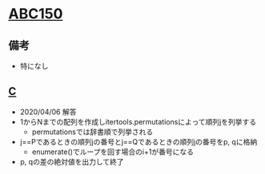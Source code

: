 # [ABC150](https://atcoder.jp/contests/abc150)

## 備考

- 特になし

## [C](https://atcoder.jp/contests/abc150/tasks/abc150_c)

- 2020/04/06 解答
- 1からNまでの配列を作成しitertools.permutationsによって順列jを列挙する
  - permutationsでは辞書順で列挙される
- j==Pであるときの順列jの番号とj==Qであるときの順列jの番号をp, qに格納
  - enumerate()でループを回す場合のi+1が番号になる
- p, qの差の絶対値を出力して終了